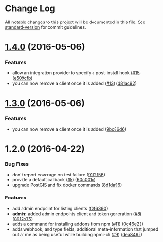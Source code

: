 # Change Log

All notable changes to this project will be documented in this file. See [standard-version](https://github.com/conventional-changelog/standard-version) for commit guidelines.

<a name="1.4.0"></a>
# [1.4.0](https://github.com/npm/oauth2-server-pg/compare/v1.2.0...v1.4.0) (2016-05-06)


### Features

* allow an integration provider to specify a post-install hook ([#15](https://github.com/npm/oauth2-server-pg/issues/15)) ([e509cfb](https://github.com/npm/oauth2-server-pg/commit/e509cfb))
* you can now remove a client once it is added ([#13](https://github.com/npm/oauth2-server-pg/issues/13)) ([d81ac92](https://github.com/npm/oauth2-server-pg/commit/d81ac92))



<a name="1.3.0"></a>
# [1.3.0](https://github.com/npm/oauth2-server-pg/compare/v1.2.0...v1.3.0) (2016-05-06)


### Features

* you can now remove a client once it is added ([9bc86d6](https://github.com/npm/oauth2-server-pg/commit/9bc86d6))



<a name="1.2.0"></a>
# 1.2.0 (2016-04-22)


### Bug Fixes

* don't report coverage on test failure ([9112f56](https://github.com/npm/oauth2-server-pg/commit/9112f56))
* provide a default callback ([#5](https://github.com/npm/oauth2-server-pg/issues/5)) ([60c001c](https://github.com/npm/oauth2-server-pg/commit/60c001c))
* upgrade PostGIS and fix docker commands ([8d1da96](https://github.com/npm/oauth2-server-pg/commit/8d1da96))

### Features

* add admin endpoint for listing clients ([f0f6390](https://github.com/npm/oauth2-server-pg/commit/f0f6390))
* **admin:** added admin endpoints client and token generation ([#8](https://github.com/npm/oauth2-server-pg/issues/8)) ([8912b75](https://github.com/npm/oauth2-server-pg/commit/8912b75))
* adds a command for installing addons from npm ([#11](https://github.com/npm/oauth2-server-pg/issues/11)) ([0c46e22](https://github.com/npm/oauth2-server-pg/commit/0c46e22))
* adds webhook, and type fields, additional meta-information that jumped out at me as being useful while building npmi-cli ([#9](https://github.com/npm/oauth2-server-pg/issues/9)) ([dea8495](https://github.com/npm/oauth2-server-pg/commit/dea8495))

